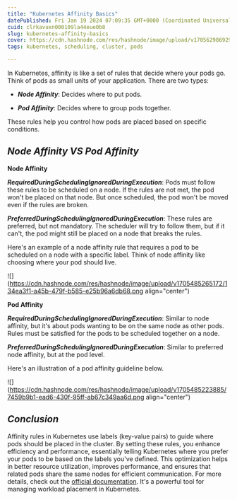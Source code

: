 ```yaml
---
title: "Kubernetes Affinity Basics"
datePublished: Fri Jan 19 2024 07:09:35 GMT+0000 (Coordinated Universal Time)
cuid: clrkavuxn000109la44eue0b8
slug: kubernetes-affinity-basics
cover: https://cdn.hashnode.com/res/hashnode/image/upload/v1705629869292/9883990a-1e39-4d62-8994-2810612e33e5.png
tags: kubernetes, scheduling, cluster, pods

---
```


In Kubernetes, affinity is like a set of rules that decide where your pods go. Think of pods as small units of your application. There are two types:

* ***Node Affinity***: Decides where to put pods.
    
* ***Pod Affinity***: Decides where to group pods together.
    

These rules help you control how pods are placed based on specific conditions.

## ***Node Affinity VS Pod Affinity***

**Node Affinity**

***RequiredDuringSchedulingIgnoredDuringExecution***: Pods must follow these rules to be scheduled on a node. If the rules are not met, the pod won't be placed on that node. But once scheduled, the pod won't be moved even if the rules are broken.

***PreferredDuringSchedulingIgnoredDuringExecution***: These rules are preferred, but not mandatory. The scheduler will try to follow them, but if it can't, the pod might still be placed on a node that breaks the rules.

Here's an example of a node affinity rule that requires a pod to be scheduled on a node with a specific label. Think of node affinity like choosing where your pod should live.

![](https://cdn.hashnode.com/res/hashnode/image/upload/v1705485265172/134ea3f1-a45b-479f-b585-e25b96a6db68.png align="center")

**Pod Affinity**

***RequiredDuringSchedulingIgnoredDuringExecution***: Similar to node affinity, but it's about pods wanting to be on the same node as other pods. Rules must be satisfied for the pods to be scheduled together on a node.

***PreferredDuringSchedulingIgnoredDuringExecution***: Similar to preferred node affinity, but at the pod level.

Here's an illustration of a pod affinity guideline below.

![](https://cdn.hashnode.com/res/hashnode/image/upload/v1705485223885/7459b9b1-ead6-430f-95ff-ab67c349aa6d.png align="center")

## ***Conclusion***

Affinity rules in Kubernetes use labels (key-value pairs) to guide where pods should be placed in the cluster. By setting these rules, you enhance efficiency and performance, essentially telling Kubernetes where you prefer your pods to be based on the labels you've defined. This optimization helps in better resource utilization, improves performance, and ensures that related pods share the same nodes for efficient communication. For more details, check out the [official documentation](https://kubernetes.io/docs/concepts/scheduling-eviction/assign-pod-node/#inter-pod-affinity-and-anti-affinity). It's a powerful tool for managing workload placement in Kubernetes.